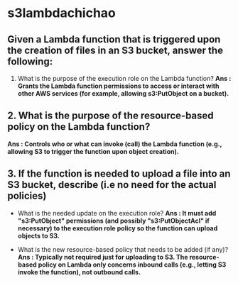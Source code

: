 # s3lambdachichao

## Given a Lambda function that is triggered upon the creation of files in an S3 bucket, answer the following:
1. What is the purpose of the execution role on the Lambda function?
**Ans : Grants the Lambda function permissions to access or interact with other AWS services (for example, allowing s3:PutObject on a bucket).**
   
## 2. What is the purpose of the resource-based policy on the Lambda function?
**Ans : Controls who or what can invoke (call) the Lambda function (e.g., allowing S3 to trigger the function upon object creation).**
 
## 3. If the function is needed to upload a file into an S3 bucket, describe (i.e no need for the actual policies)
   - What is the needed update on the execution role?
   **Ans : It must add "s3:PutObject" permissions (and possibly "s3:PutObjectAcl" if necessary) to the execution role policy so the function can upload objects to S3.**

   - What is the new resource-based policy that needs to be added (if any)?
   **Ans : Typically not required just for uploading to S3. The resource-based policy on Lambda only concerns inbound calls (e.g., letting S3 invoke the function), not outbound calls.**
